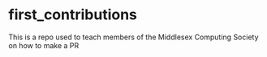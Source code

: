 # first_contributions
This is a repo used to teach members of the Middlesex Computing Society on how to make a PR 
